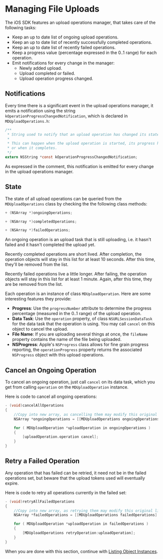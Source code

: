 Managing File Uploads
====

The iOS SDK features an upload operations manager, that takes care of the following tasks:

- Keep an up to date list of ongoing upload operations.
- Keep an up to date list of recently successfully completed operations.
- Keep an up to date list of recently failed operations.
- Keep a progress value (percentage expressed in the 0..1 range) for each operation.
- Emit notifications for every change in the manager:
	- Newly added upload.
	- Upload completed or failed.
	- Upload operation progress changed.

Notifications
----

Every time there is a significant event in the upload operations manager, it emits a notification using the string `kOperationProgressChangedNotification`, which is declared in `MDUploadOperations.h`:

```objective-c
/**
 * String used to notify that an upload operation has changed its state.
 *
 * This can happen when the upload operation is started, its progress has changed
 * or when it completes.
 */
extern NSString *const kOperationProgressChangedNotification;
```

As expressed in the comment, this notification is emitted for every change in the upload operations manager.

State
----

The state of all upload operations can be queried from the `MDUploadOperations` class by checking the the following class methods:

```objective-c
+ (NSArray *)ongoingOperations;

+ (NSArray *)completedOperations;

+ (NSArray *)failedOperations;
```

An ongoing operation is an upload task that is still uploading, i.e. it hasn't failed and it hasn't completed the upload yet.

Recently completed operations are short lived. After completion, the operation objects will stay in this list for at least 10 seconds. After this time, they'll be removed from the list.

Recently failed operations live a little longer. After failing, the operation objects will stay in this list for at least 1 minute. Again, after this time, they are be removed from the list.

Each operation is an instance of class `MDUploadOperation`. Here are some interesting features they provide:

- **Progress**: Use the `progressNumber` attribute to determine the progress percentage (measured in the 0..1 range) of the upload operation.
- **Data Task**: Use the `operation` property, of class `NSURLSessionDataTask` for the data task that the operation is using. You may call `cancel` on this object to cancel the upload.
- **File Name**: If you are uploading several things at once, the `fileName` property contains the name of the file being uploaded.
- **NSProgress**: Apple's `NSProgress` class allows for fine grain progress reporting, the `operationProgress` property returns the associated `NSProgress` object with this upload operations.

Cancel an Ongoing Operation
----

To cancel an ongoing operation, just call `cancel` on its data task, which you get from calling `operation` on the `MDUploadOperation` instance.

Here is code to cancel all ongoing operations:

```objective-c
- (void)cancelAllOperations
{
	//Copy into new array, as cancelling them may modify this original list
	NSArray *ongoingOperations = [[MDUploadOperations ongoingOperations] copy];

	for ( MDUploadOperation *uploadOperation in ongoingOperations )
	{
		[uploadOperation.operation cancel];
	}
}
```

Retry a Failed Operation
----

Any operation that has failed can be retried, it need not be in the failed operations set, but beware that the upload tokens used will eventually expire.

Here is code to retry all operations currently in the failed set:

```objective-c
- (void)retryAllFailedOperations
{
	//Copy into new array, as retrying them may modify this original list
	NSArray *failedOperations = [[MDUploadOperations failedOperations] copy];

	for ( MDUploadOperation *uploadOperation in failedOperations )
	{
		[MDUploadOperations retryOperation:uploadOperation];
	}
}
```

When you are done with this section, continue with [Listing Object Instances](listingObjects.md).